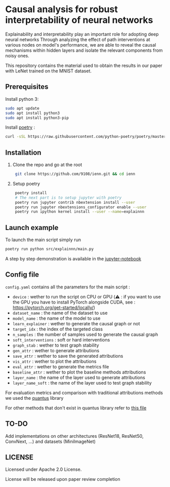 # Causal analysis for robust interpretability of neural networks

Explainability and interpretability play an important role for adopting deep neural networks Through analyzing the effect of path interventions at various nodes on model's performance, we are able to reveal the causal mechanisms within hidden layers and isolate the relevant components from noisy ones.

This repository contains the material used to obtain the results in our paper with LeNet trained on the MNIST dataset.
## Prerequisites

Install python 3:

```bash
sudo apt update
sudo apt install python3
sudo apt install python3-pip
```

Install [poetry](https://python-poetry.org/) : 
```bash
curl -sSL https://raw.githubusercontent.com/python-poetry/poetry/master/get-poetry.py | python -
```

## Installation
1. Clone the repo and go at the root
   ```bash
    git clone https://github.com/9108/ienn.git && cd ienn
   ```
2. Setup poetry
   ```bash
    poetry install
    # The next part is to setup jupyter with poetry
    poetry run jupyter contrib nbextension install --user
    poetry run jupyter nbextensions_configurator enable --user
    poetry run ipython kernel install --user --name=explainnn
   ```

## Launch example
To launch the main script simply run 
```bash
poetry run python src/explainnn/main.py
```
A step by step demonstration is available in the [jupyter-notebook](demonstration.ipynb) 
## Config file

`config.yaml` contains all the parameters for the main script :

 - `device` : wether to run the script on CPU or GPU (⚠️ : if you want to use the GPU you have to install PyTorch alongside CUDA, see : https://pytorch.org/get-started/locally/)
 - `dataset_name` : the name of the dataset to use
 - `model_name` : the name of the model to use
 - `learn_explainer` : wether to generate the causal graph or not
 - `target_idx` : the index of the targeted class
 - `n_samples` : the number of samples used to generate the causal graph
 - `soft_interventions` : soft or hard interventions
 - `graph_stab` : wether to test graph stability
 - `gen_attr` : wether to generate attributions
 - `save_attr` : wether to save the generated attributions
 - `vis_attr` : wether to plot the attributions
 - `eval_attr` : wether to generate the metrics file
 - `baseline_attr` : wether to plot the baseline methods attributions
 - `layer_name` : the name of the layer used to generate attributions
 - `layer_name_soft` : the name of the layer used to test graph stability


For evaluation metrics and comparison with traditional attributions methods we used the [quantus](https://github.com/understandable-machine-intelligence-lab/Quantus) library

For other methods that don't exist in quantus library refer to [this file](src/explainnn/baseline_att.py)

## TO-DO

Add implementations on other architectures (ResNet18, ResNet50, ConvNext, ...) and datasets (MiniImageNet)

## LICENSE 
Licensed under Apache 2.0 License.

License will be released upon paper review completion
